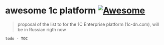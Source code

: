 # awesome 1c platform [![Awesome](https://cdn.rawgit.com/sindresorhus/awesome/d7305f38d29fed78fa85652e3a63e154dd8e8829/media/badge.svg)](https://github.com/sindresorhus/awesome)

> proposal of the list to for the 1C Enterprise platform (1c-dn.com), will be in Russian rigth now


```
todo - TOC
```
